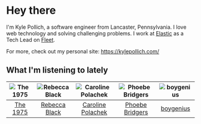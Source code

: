 # Hey there


I'm Kyle Pollich, a software engineer from Lancaster, Pennsylvania. I love web technology and solving challenging problems.
I work at [Elastic](https://www.elastic.co/) as a Tech Lead on [Fleet](https://www.elastic.co/guide/en/fleet/current/fleet-overview.html).

For more, check out my personal site: https://kylepollich.com/

## What I'm listening to lately

<!-- begin artists -->
  |![The 1975](https://i.scdn.co/image/ab6761610000f17889348336354096fd4e36ca73)|![Rebecca Black](https://i.scdn.co/image/ab6761610000f178bf844e5b817300d60d61986d)|![Caroline Polachek](https://i.scdn.co/image/ab6761610000f178d06f948216f34ea0298aef43)|![Phoebe Bridgers](https://i.scdn.co/image/ab6761610000f178626686e362d30246e816cc5b)|![boygenius](https://i.scdn.co/image/ab6761610000f1781a6373c01e8b86e289859f57)|
  |:---:|:---:|:---:|:---:|:---:|
  |[The 1975](https://open.spotify.com/artist/3mIj9lX2MWuHmhNCA7LSCW)|[Rebecca Black](https://open.spotify.com/artist/3Vl9fyKMIdLMswk8ai3mm9)|[Caroline Polachek](https://open.spotify.com/artist/4Ge8xMJNwt6EEXOzVXju9a)|[Phoebe Bridgers](https://open.spotify.com/artist/1r1uxoy19fzMxunt3ONAkG)|[boygenius](https://open.spotify.com/artist/1hLiboQ98IQWhpKeP9vRFw)|
<!-- end artists -->
